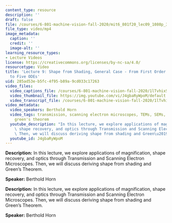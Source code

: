 ```yaml
---
content_type: resource
description: ''
draft: false
file: /courses/6-801-machine-vision-fall-2020/mit6_801f20_lec09_1080p_360p_16_9.mp4
file_type: video/mp4
image_metadata:
  caption: ''
  credit: ''
  image-alt: ''
learning_resource_types:
- Lecture Videos
license: https://creativecommons.org/licenses/by-nc-sa/4.0/
resourcetype: Video
title: 'Lecture 9: Shape from Shading, General Case - From First Order Nonlinear PDE
  to Five ODEs'
uid: 285ad53e-b5fc-4f95-b89a-9cd033c17263
video_files:
  video_captions_file: /courses/6-801-machine-vision-fall-2020/1lTvhixSKeIvfb7IkZ3d5MyxymAc2QMF9_transcript.webvtt
  video_thumbnail_file: https://img.youtube.com/vi/J4gbaRyWpoM/default.jpg
  video_transcript_file: /courses/6-801-machine-vision-fall-2020/1lTvhixSKeIvfb7IkZ3d5MyxymAc2QMF9_transcript.pdf
video_metadata:
  video_speakers: Berthold Horn
  video_tags: transmission, scanning electron microscopes, TEMs, SEMs, needle diagrams,
    green's theorem
  youtube_description: "In this lecture, we explore applications of magnification,\
    \ shape recovery, and optics through Transmission and Scanning Electron Microscopes.\
    \ Then, we will discuss deriving shape from shading and Green\u2019s Theorem."
  youtube_id: J4gbaRyWpoM
---
```

**Description:** In this lecture, we explore applications of magnification, shape recovery, and optics through Transmission and Scanning Electron Microscopes. Then, we will discuss deriving shape from shading and Green’s Theorem.

**Speaker:** Berthold Horn

**Description:** In this lecture, we explore applications of magnification, shape recovery, and optics through Transmission and Scanning Electron Microscopes. Then, we will discuss deriving shape from shading and Green’s Theorem.

**Speaker:** Berthold Horn